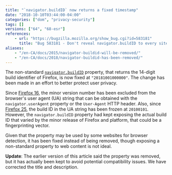 ```yaml
---
title: "`navigator.buildID` now returns a fixed timestamp"
date: "2018-10-10T03:44:00-04:00"
categories: ["dom", "privacy-security"]
tags: []
versions: ["64", "68-esr"]
references:
    - url: "https://bugzilla.mozilla.org/show_bug.cgi?id=583181"
      title: "Bug 583181 - Don't reveal navigator.buildID to every site on the web"
aliases:
    - "/en-CA/docs/2015/navigator-buildid-will-be-removed/"
    - "/en-CA/docs/2018/navigator-buildid-has-been-removed/"
---
```

The non-standard [`navigator.buildID`](https://developer.mozilla.org/docs/Web/API/Navigator/buildID) property, that returns the 14-digit build identifier of Firefox, is now fixed at `"20181001000000"`. The change has been made in an effort to better protect user privacy.

Since [Firefox 16](https://www.fxsitecompat.dev/en-CA/docs/2012/ua-string-no-longer-contains-patch-level-version-number/), the minor version number has been excluded from the browser's user agent (UA) string that can be obtained with the `navigator.userAgent` property or the `User-Agent` HTTP header. Also, since [Firefox 25](https://www.fxsitecompat.dev/en-CA/docs/2015/build-id-in-ua-string-is-now-frozen-at-20100101/), the build ID in the UA string has been frozen at `20100101`. However, the `navigator.buildID` property had kept exposing the actual build ID that varied by the minor release of Firefox and platform, that could be a fingerprinting vector.

Given that the property may be used by some websites for browser detection, it has been fixed instead of being removed, though exposing a non-standard property to web content is not ideal.

**Update**: The earlier version of this article said the property was removed, but it has actually been kept to avoid potential compatibility issues. We have corrected the title and description.
